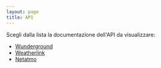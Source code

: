 ```yaml
---
layout: page
title: API
---
```


Scegli dalla lista la documentazione dell'API da visualizzare:

* [Wunderground](https://jekyllrb.com)
* [Weatherlink](https://pages.github.com)
* [Netatmo](https://atom.io)
